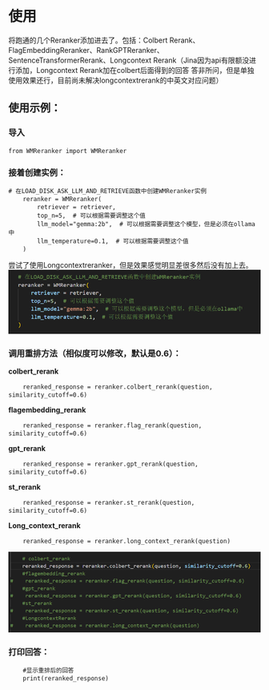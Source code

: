 # 使用
将跑通的几个Reranker添加进去了。包括：Colbert Rerank、FlagEmbeddingReranker、RankGPTReranker、SentenceTransformerRerank、Longcontext Rerank（Jina因为api有限额没进行添加，Longcontext Rerank加在colbert后面得到的回答 答非所问，但是单独使用效果还行，目前尚未解决longcontextrerank的中英文对应问题）

## 使用示例：
### 导入
~~~
from WMReranker import WMReranker
~~~
### 接着创建实例：
~~~
# 在LOAD_DISK_ASK_LLM_AND_RETRIEVE函数中创建WMReranker实例
    reranker = WMReranker(
        retriever = retriever,
        top_n=5,  # 可以根据需要调整这个值
        llm_model="gemma:2b",  # 可以根据需要调整这个模型，但是必须在ollama中
        llm_temperature=0.1,  # 可以根据需要调整这个值
    )
~~~
尝试了使用Longcontextreranker，但是效果感觉明显差很多然后没有加上去。
![图片2](_v_images/20240428235738803_27726.png )
### 调用重排方法（相似度可以修改，默认是0.6）：
**colbert_rerank**
~~~
    reranked_response = reranker.colbert_rerank(question, similarity_cutoff=0.6)
~~~
**flagembedding_rerank**
~~~    
    reranked_response = reranker.flag_rerank(question, similarity_cutoff=0.6)
~~~
**gpt_rerank**
~~~
    reranked_response = reranker.gpt_rerank(question, similarity_cutoff=0.6)
~~~
**st_rerank**
~~~
    reranked_response = reranker.st_rerank(question, similarity_cutoff=0.6)
~~~
**Long_context_rerank**
~~~
    reranked_response = reranker.long_context_rerank(question)
~~~
![图片3](_v_images/图片3.png )

### 打印回答：
~~~
    #显示重排后的回答
    print(reranked_response)
~~~
